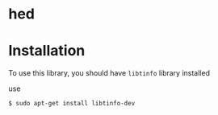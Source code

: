 # hed

# Installation 
To use this library, you should have `libtinfo` library installed

use

```$ sudo apt-get install libtinfo-dev```
